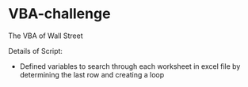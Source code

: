 # VBA-challenge
The VBA of Wall Street

Details of Script:

* Defined variables to search through each worksheet in excel file by determining the last row and creating a loop
